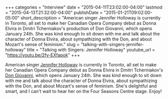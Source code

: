 +++
categories = "Interview"
date = "2015-04-11T23:02:00-04:00"
lastmod = "2015-04-13T21:32:00-04:00"
publishDate = "2015-01-21T09:02:00-05:00"
short_description = "American singer Jennifer Holloway is currently in Toronto, all set to make her Canadian Opera Company debut as Donna Elvira in Dmitri Tcherniakov&#039;s production of Don Giovanni, which opens January 24th. She was kind enough to sit down with me and talk about the character of Donna Elvira, about sympathizing with the Don, and about Mozart&#039;s sense of feminism."
slug = "talking-with-singers-jennifer-holloway"
title = "Talking with Singers: Jennifer Holloway"
youtube_url = "https://youtu.be/2fy-EXfapok"
+++

American singer [Jennifer Holloway](http://www.jenniferhollowaymezzo.com/jenniferhollowaymezzo.com/Home.html) is currently in Toronto, all set to make her Canadian Opera Company debut as Donna Elvira in Dmitri Tcherniakov's [Don Giovanni](http://www.coc.ca/PerformancesAndTickets/1415Season/DonGiovanni.aspx), which opens January 24th. She was kind enough to sit down with me and talk about the character of Donna Elvira, about sympathizing with the Don, and about Mozart's sense of feminism. She's delightful and smart, and I can't wait to hear her on the Four Seasons Centre stage. Enjoy!
